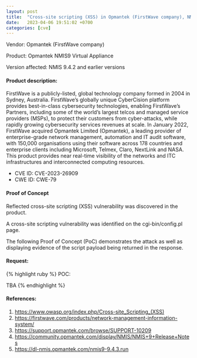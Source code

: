 ```yaml
---
layout: post
title:  "Cross-site scripting (XSS) in Opmantek (FirstWave company), NMIS module before 9.4.3"
date:   2023-04-06 19:51:02 +0700 
categories: [cve]
---
```


Vendor: Opmantek (FirstWave company)

Product: Opmantek NMIS9 Virtual Appliance

Version affected: NMIS 9.4.2 and earlier versions

#### Product description:

FirstWave is a publicly-listed, global technology company formed in 2004 in Sydney, Australia.
FirstWave’s globally unique CyberCision platform provides best-in-class cybersecurity technologies, enabling FirstWave’s Partners, including some of the world’s largest telcos and managed service providers (MSPs), to protect their customers from cyber-attacks, while rapidly growing cybersecurity services revenues at scale.
In January 2022, FirstWave acquired Opmantek Limited (Opmantek), a leading provider of enterprise-grade network management, automation and IT audit software, with 150,000 organisations using their software across 178 countries and enterprise clients including Microsoft, Telmex, Claro, NextLink and NASA.
This product provides near real-time visibility of the networks and ITC infrastructures and interconnected computing resources.

* CVE ID: CVE-2023-26909
* CWE ID: CWE-79

#### Proof of Concept

Reflected cross-site scripting (XSS) vulnerability was discovered in the product.

A cross-site scripting vulnerability was identified on the cgi-bin/config.pl page.

The following Proof of Concept (PoC) demonstrates the attack as well as displaying evidence of the script payload being returned in the response. 

#### Request:
{% highlight ruby %}
POC:

TBA
{% endhighlight %}

#### References:
1. https://www.owasp.org/index.php/Cross-site_Scripting_(XSS)
2. https://firstwave.com/products/network-management-information-system/
3. https://support.opmantek.com/browse/SUPPORT-10209
4. https://community.opmantek.com/display/NMIS/NMIS+9+Release+Notes
5. https://dl-nmis.opmantek.com/nmis9-9.4.3.run
